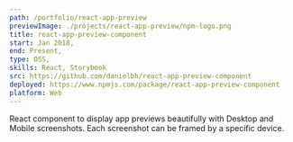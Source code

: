 ```yaml
---
path: /portfolio/react-app-preview
previewImage: ./projects/react-app-preview/npm-logo.png
title: react-app-preview-component
start: Jan 2018,
end: Present,
type: OSS,
skills: React, Storybook
src: https://github.com/danielbh/react-app-preview-component
deployed: https://www.npmjs.com/package/react-app-preview-component
platform: Web
---
```


React component to display app previews beautifully with Desktop and Mobile screenshots. Each screenshot can be framed by a specific device.
